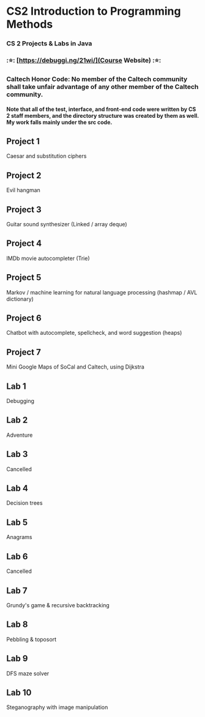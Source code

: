 # CS2 Introduction to Programming Methods
### CS 2 Projects & Labs in Java
### ::star:: [https://debuggi.ng/21wi/](Course Website) ::star::
### Caltech Honor Code: No member of the Caltech community shall take unfair advantage of any other member of the Caltech community.
#### Note that all of the test, interface, and front-end code were written by CS 2 staff members, and the directory structure was created by them as well. My work falls mainly under the src code.

## Project 1
Caesar and substitution ciphers

## Project 2
Evil hangman

## Project 3
Guitar sound synthesizer (Linked / array deque)

## Project 4
IMDb movie autocompleter (Trie)

## Project 5
Markov / machine learning for natural language processing (hashmap / AVL dictionary)

## Project 6
Chatbot with autocomplete, spellcheck, and word suggestion (heaps)

## Project 7
Mini Google Maps of SoCal and Caltech, using Dijkstra

## Lab 1
Debugging

## Lab 2
Adventure

## Lab 3
Cancelled

## Lab 4
Decision trees

## Lab 5
Anagrams

## Lab 6
Cancelled

## Lab 7
Grundy's game & recursive backtracking

## Lab 8
Pebbling & toposort

## Lab 9
DFS maze solver

## Lab 10
Steganography with image manipulation
